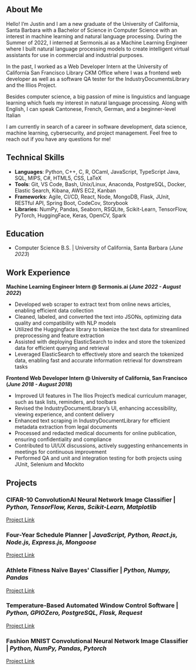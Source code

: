 ## About Me
Hello! I’m Justin and I am a new graduate of the University of California, Santa Barbara with a Bachelor of Science in Computer Science with an interest in machine learning and natural language processing. During the Summer of 2022, I interned at Sermonis.ai as a Machine Learning Engineer where I built natural language processing models to create intelligent virtual assistants for use in commercial and industrial purposes.

In the past, I worked as a Web Developer Intern at the University of California San Francisco Library CKM Office where I was a frontend web developer as well as a software QA tester for the IndustryDocumentsLibrary and the Illios Project.

Besides computer science, a big passion of mine is linguistics and language learning which fuels my interest in natural language processing. Along with English, I can speak Cantonese, French, German, and a beginner-level Italian

I am currently in search of a career in software development, data science, machine learning, cybersecurity, and project management. Feel free to reach out if you have any questions for me!

## Technical Skills
- **Languages**: Python, C++, C, R, OCaml, JavaScript, TypeScript Java, SQL, MIPS, C#, HTML5, CSS, LaTeX
- **Tools**: Git, VS Code, Bash, Unix/Linux, Anaconda, PostgreSQL, Docker, Elastic Search, Kibana, AWS EC2, Kanban 
- **Frameworks**: Agile, CI/CD, React, Node, MongoDB, Flask, JUnit, RESTful API, Spring Boot, CodeCov, Storybook
- **Libraries**: NumPy, Pandas, Seaborn, RSQLite, Scikit-Learn, TensorFlow, PyTorch, HuggingFace, Keras, OpenCV, Spark
  

## Education
- Computer Science B.S. | University of California, Santa Barbara (_June 2023_)   		


## Work Experience
**Machine Learning Engineer Intern @ Sermonis.ai (_June 2022 - August 2022_)**
- Developed web scraper to extract text from online news articles, enabling efficient data collection
- Cleaned, labeled, and converted the text into JSONs, optimizing data quality and compatibility with NLP models
- Utilized the Huggingface library to tokenize the text data for streamlined preprocessing and feature extraction
- Assisted with deploying ElasticSearch to index and store the tokenized data for efficient querying and retrieval
- Leveraged ElasticSearch to effectively store and search the tokenized data, enabling fast and accurate information
retrieval for downstream tasks


**Frontend Web Developer Intern @ University of California, San Francisco (_June 2018 - August 2018_)**
- Improved UI features in The Ilios Project’s medical curriculum manager, such as task lists, reminders, and toolbars
- Revised the IndustryDocumentLibrary’s UI, enhancing accessibility, viewing experience, and content delivery
- Enhanced text scraping in IndustryDocumentLibrary for efficient metadata extraction from legal documents
- Processed and redacted medical documents for online publication, ensuring confidentiality and compliance
- Contributed to UI/UX discussions, actively suggesting enhancements in meetings for continuous improvement
- Performed QA and unit and integration testing for both projects using JUnit, Selenium and Mockito


## Projects
### CIFAR-10 ConvolutionAl Neural Network Image Classifier | _Python, TensorFlow, Keras, Scikit-Learn, Matplotlib_
[Project Link](https://github.com/Lai-Justin/Keras-CIFAR-10-CNN)


### Four-Year Schedule Planner | _JavaScript, Python, React.js, Node.js, Express.js, Mongoose_
[Project Link](https://github.com/Lai-Justin/Schedule-Planner)


### Athlete Fitness Naïve Bayes' Classifier | _Python, Numpy, Pandas_
[Project Link](https://github.com/Lai-Justin/Schedule-Planner)


### Temperature-Based Automated Window Control Software | _Python, GPIOZero, PostgreSQL, Flask, Request_
[Project Link]([https://github.com/Lai-Justin/Schedule-Planner](https://github.com/Lai-Justin/Window-Control))


### Fashion MNIST Convolutional Neural Network Image Classifier | _Python, NumPy, Pandas, Pytorch_
[Project Link](https://github.com/Lai-Justin/Schedule-Planner)

